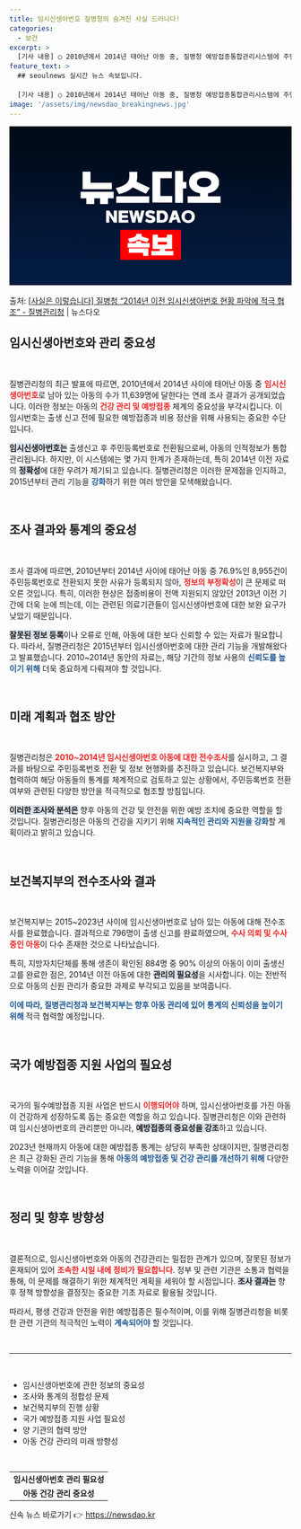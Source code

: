 ```yaml
---
title: 임시신생아번호 질병청의 숨겨진 사실 드러나다!
categories:
  - 보건
excerpt: >
  [기사 내용] ○ 2010년에서 2014년 태어난 아동 중, 질병청 예방접종통합관리시스템에 주민등록번호로 바…
feature_text: >
  ## seoulnews 실시간 뉴스 속보입니다.

  [기사 내용] ○ 2010년에서 2014년 태어난 아동 중, 질병청 예방접종통합관리시스템에 주민등록번호로 바…
image: '/assets/img/newsdao_breakingnews.jpg'
---
```


![뉴스다오 속보](/assets/img/newsdao_breakingnews.jpg)

<p>출처: <a href="https://newsdao.kr/1975" rel="dofollow">[사실은 이렇습니다] 질병청 “2014년 이전 임시신생아번호 현황 파악에 적극 협조” - 질병관리청</a> | 뉴스다오</p>

<h2 data-ke-size="size26">임시신생아번호와 관리 중요성</h2>

<p data-ke-size="size16">&nbsp;</p>

질병관리청의 최근 발표에 따르면, 2010년에서 2014년 사이에 태어난 아동 중 <b><span style="color: #ee2323;">임시신생아번호</span></b>로 남아 있는 아동의 수가 11,639명에 달한다는 연례 조사 결과가 공개되었습니다. 이러한 정보는 아동의 <b><span style="color: #ee2323;">건강 관리 및 예방접종</span></b> 체계의 중요성을 부각시킵니다. 이 임시번호는 출생 신고 전에 필요한 예방접종과 비용 정산을 위해 사용되는 중요한 수단입니다. 

<b><span style="background-color: #21538527;">임시신생아번호는</span></b> 출생신고 후 주민등록번호로 전환됨으로써, 아동의 인적정보가 통합 관리됩니다. 하지만, 이 시스템에는 몇 가지 한계가 존재하는데, 특히 2014년 이전 자료의 <b><span style="background-color: #21538527;">정확성</span></b>에 대한 우려가 제기되고 있습니다. 질병관리청은 이러한 문제점을 인지하고, 2015년부터 관리 기능을 <b><span style="color: #1a5490;">강화</span></b>하기 위한 여러 방안을 모색해왔습니다. 

<p data-ke-size="size16">&nbsp;</p>

<h2 data-ke-size="size26">조사 결과와 통계의 중요성</h2>

<p data-ke-size="size16">&nbsp;</p>

조사 결과에 따르면, 2010년부터 2014년 사이에 태어난 아동 중 76.9%인 8,955건이 주민등록번호로 전환되지 못한 사유가 등록되지 않아, <b><span style="color: #ee2323;">정보의 부정확성</span></b>이 큰 문제로 떠오른 것입니다. 특히, 이러한 현상은 접종비용이 전액 지원되지 않았던 2013년 이전 기간에 더욱 눈에 띄는데, 이는 관련된 의료기관들이 임시신생아번호에 대한 보완 요구가 낮았기 때문입니다. 

<b><span style="background-color: #21538527;">잘못된 정보 등록</span></b>이나 오류로 인해, 아동에 대한 보다 신뢰할 수 있는 자료가 필요합니다. 따라서, 질병관리청은 2015년부터 임시신생아번호에 대한 관리 기능을 개발해왔다고 발표했습니다. 2010~2014년 동안의 자료는, 해당 기간의 정보 사용의 <b><span style="color: #1a5490;">신뢰도를 높이기 위해</span></b> 더욱 중요하게 다뤄져야 할 것입니다. 

<p data-ke-size="size16">&nbsp;</p>

<h2 data-ke-size="size26">미래 계획과 협조 방안</h2>

<p data-ke-size="size16">&nbsp;</p>

질병관리청은 <b><span style="color: #ee2323;">2010~2014년 임시신생아번호 아동에 대한 전수조사</span></b>를 실시하고, 그 결과를 바탕으로 주민등록번호 전환 및 정보 현행화를 추진하고 있습니다. 보건복지부와 협력하여 해당 아동들의 통계를 체계적으로 검토하고 있는 상황에서, 주민등록번호 전환 여부와 관련된 다양한 방안을 적극적으로 협조할 방침입니다. 

<b><span style="background-color: #21538527;">이러한 조사와 분석은</span></b> 향후 아동의 건강 및 안전을 위한 예방 조치에 중요한 역할을 할 것입니다. 질병관리청은 아동의 건강을 지키기 위해 <b><span style="color: #1a5490;">지속적인 관리와 지원을 강화</span></b>할 계획이라고 밝히고 있습니다.

<p data-ke-size="size16">&nbsp;</p>

<h2 data-ke-size="size26">보건복지부의 전수조사와 결과</h2>

<p data-ke-size="size16">&nbsp;</p>

보건복지부는 2015~2023년 사이에 임시신생아번호로 남아 있는 아동에 대해 전수조사를 완료했습니다. 결과적으로 796명이 출생 신고를 완료하였으며, <b><span style="color: #ee2323;">수사 의뢰 및 수사 중인 아동</span></b>이 다수 존재한 것으로 나타났습니다. 

특히, 지방자치단체를 통해 생존이 확인된 884명 중 90% 이상의 아동이 이미 출생신고를 완료한 점은, 2014년 이전 아동에 대한 <b><span style="background-color: #21538527;">관리의 필요성</span></b>을 시사합니다. 이는 전반적으로 아동의 신원 관리가 중요한 과제로 부각되고 있음을 보여줍니다. 

<b><span style="color: #1a5490;">이에 따라, 질병관리청과 보건복지부는 향후 아동 관리에 있어 통계의 신뢰성을 높이기 위해 </span></b>적극 협력할 예정입니다.

<p data-ke-size="size16">&nbsp;</p>

<h2 data-ke-size="size26">국가 예방접종 지원 사업의 필요성</h2>

<p data-ke-size="size16">&nbsp;</p>

국가의 필수예방접종 지원 사업은 반드시 <b><span style="color: #ee2323;">이행되어야</span></b> 하며, 임시신생아번호를 가진 아동이 건강하게 성장하도록 돕는 중요한 역할을 하고 있습니다. 질병관리청은 이와 관련하여 임시신생아번호의 관리뿐만 아니라, <b><span style="background-color: #21538527;">예방접종의 중요성을 강조</span></b>하고 있습니다. 

2023년 현재까지 아동에 대한 예방접종 통계는 상당히 부족한 상태이지만, 질병관리청은 최근 강화된 관리 기능을 통해 <b><span style="color: #1a5490;">아동의 예방접종 및 건강 관리를 개선하기 위해</span></b> 다양한 노력을 이어갈 것입니다. 

<p data-ke-size="size16">&nbsp;</p>

<h2 data-ke-size="size26">정리 및 향후 방향성</h2>

<p data-ke-size="size16">&nbsp;</p>

결론적으로, 임시신생아번호와 아동의 건강관리는 밀접한 관계가 있으며, 잘못된 정보가 혼재되어 있어 <b><span style="color: #ee2323;">조속한 시일 내에 정비가 필요합니다</span></b>. 정부 및 관련 기관은 소통과 협력을 통해, 이 문제를 해결하기 위한 체계적인 계획을 세워야 할 시점입니다. <b><span style="background-color: #21538527;">조사 결과는</span></b> 향후 정책 방향성을 결정짓는 중요한 기초 자료로 활용될 것입니다. 

따라서, 평생 건강과 안전을 위한 예방접종은 필수적이며, 이를 위해 질병관리청을 비롯한 관련 기관의 적극적인 노력이 <b><span style="color: #1a5490;">계속되어야</span></b> 할 것입니다.

<p data-ke-size="size16">&nbsp;</p>

<hr><p data-ke-size="size16">&nbsp;</p>

<ul>
  <li>임시신생아번호에 관한 정보의 중요성</li>
  <li>조사와 통계의 정합성 문제</li>
  <li>보건복지부의 진행 상황</li>
  <li>국가 예방접종 지원 사업 필요성</li>
  <li>양 기관의 협력 방안</li>
  <li>아동 건강 관리의 미래 방향성</li>
</ul>

<p data-ke-size="size16">&nbsp;</p>

<table style="width: 100%;">
  <tr>
    <td style="text-align: center; height: 17px;"><b>임시신생아번호 관리 필요성</b></td>
  </tr>
  <tr>
    <td style="text-align: center; height: 17px;"><b>아동 건강 관리 중요성</b></td>
  </tr>
</table> 

신속 뉴스 바로가기 👉 <a href="https://newsdao.kr" rel="dofollow">https://newsdao.kr</a>


